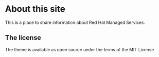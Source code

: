 # About this site

This is a place to share information about Red Hat Managed Services.

## The license

The theme is available as open source under the terms of the MIT License
